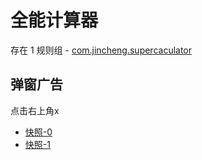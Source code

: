 # 全能计算器

存在 1 规则组 - [com.jincheng.supercaculator](/src/apps/com.jincheng.supercaculator.ts)

## 弹窗广告

点击右上角x

- [快照-0](https://gkd-kit.songe.li/import/12859523)
- [快照-1](https://gkd-kit.songe.li/import/12859545)

